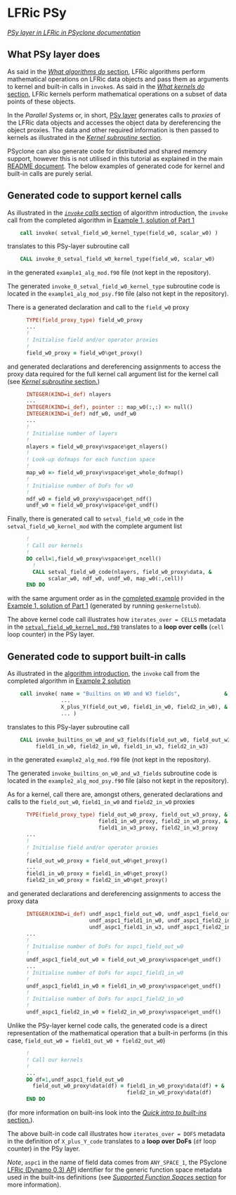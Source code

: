 # LFRic PSy

[*PSy layer in LFRic in PSyclone documentation*](
https://psyclone.readthedocs.io/en/stable/dynamo0p3.html#psy-layer)

## What PSy layer does

As said in the [*What algorithms do* section](
LFRic_algorithm.md#what-algorithms-do), LFRic algorithms perform
mathematical operations on LFRic data objects and pass them as
arguments to kernel and built-in calls in `invoke`s. As said in the
[*What kernels do* section](LFRic_kernel.md#what-kernels-do), LFRic
kernels perform mathematical operations on a subset of data points
of these objects.

In the *Parallel Systems* or, in short, [PSy layer](
https://psyclone.readthedocs.io/en/stable/psy_layer.html) generates
calls to *proxies* of the LFRic data objects and accesses the
object data by dereferencing the object proxies. The data and other
required information is then passed to kernels as illustrated in the
[*Kernel subroutine* section](LFRic_kernel.md#kernel-subroutine).

PSyclone can also generate code for distributed and shared memory
support, however this is not utilised in this tutorial as explained
in the main [README document](../README.md). The below examples of
generated code for kernel and built-in calls are purely serial.

## Generated code to support kernel calls

As illustrated in the [*`invoke` calls* section](
LFRic_algorithm.md#invoke-calls) of algorithm introduction,
the `invoke` call from the completed algorithm in
[Example 1, solution of Part 1](
../example1/solutions/part1/example1/example1_alg_mod.x90)

```fortran
    call invoke( setval_field_w0_kernel_type(field_w0, scalar_w0) )
```

translates to this PSy-layer subroutine call

```fortran
    CALL invoke_0_setval_field_w0_kernel_type(field_w0, scalar_w0)
```

in the generated `example1_alg_mod.f90` file (not kept in the repository).

The generated `invoke_0_setval_field_w0_kernel_type` subroutine code
is located in the `example1_alg_mod_psy.f90` file (also not kept in the
repository).

There is a generated declaration and call to the `field_w0` proxy
```fortran
      TYPE(field_proxy_type) field_w0_proxy
      ...
      !
      ! Initialise field and/or operator proxies
      !
      field_w0_proxy = field_w0%get_proxy()
```

and generated declarations and dereferencing assignments to access
the proxy data required for the full kernel call argument list for the
kernel call (see [*Kernel subroutine* section.](
LFRic_kernel.md#kernel-subroutine))

```fortran
      INTEGER(KIND=i_def) nlayers
      ...
      INTEGER(KIND=i_def), pointer :: map_w0(:,:) => null()
      INTEGER(KIND=i_def) ndf_w0, undf_w0
      ...
      !
      ! Initialise number of layers
      !
      nlayers = field_w0_proxy%vspace%get_nlayers()
      !
      ! Look-up dofmaps for each function space
      !
      map_w0 => field_w0_proxy%vspace%get_whole_dofmap()
      !
      ! Initialise number of DoFs for w0
      !
      ndf_w0 = field_w0_proxy%vspace%get_ndf()
      undf_w0 = field_w0_proxy%vspace%get_undf()
```

Finally, there is generated call to `setval_field_w0_code` in the
`setval_field_w0_kernel_mod` with the complete argument list
```fortran
      !
      ! Call our kernels
      !
      DO cell=1,field_w0_proxy%vspace%get_ncell()
        !
        CALL setval_field_w0_code(nlayers, field_w0_proxy%data, &
             scalar_w0, ndf_w0, undf_w0, map_w0(:,cell))
      END DO
```

with the same argument order as in the [completed example](
../example1/solutions/part1/setval_field_w0_kernel_mod.f90)
provided in the [Example 1, solution of Part 1](
../example1/solutions/part1) (generated by running `genkernelstub`).

The above kernel code call illustrates how `iterates_over = CELLS`
metadata in the [`setval_field_w0_kernel_mod.f90`](
../example1/solutions/part1/setval_field_w0_kernel_mod.f90)
translates to a **loop over cells** (`cell` loop counter) in the PSy layer.

## Generated code to support built-in calls

As illustrated in the [algorithm introduction](LFRic_algorithm.md),
the `invoke` call from the completed algorithm in
[Example 2 solution](../example2/solutions/example2_alg_mod.x90)

```fortran
    call invoke( name = "Builtins on W0 and W3 fields",              &
                 ...
                 X_plus_Y(field_out_w0, field1_in_w0, field2_in_w0), &
                 ... )
```

translates to this PSy-layer subroutine call

```fortran
    CALL invoke_builtins_on_w0_and_w3_fields(field_out_w0, field_out_w3, &
         field1_in_w0, field2_in_w0, field1_in_w3, field2_in_w3)
```

in the generated `example2_alg_mod.f90` file (not kept in the repository).

The generated `invoke_builtins_on_w0_and_w3_fields` subroutine code
is located in the `example2_alg_mod_psy.f90` file (also not kept in the
repository).

As for a kernel, call there are, amongst others, generated declarations and
calls to the `field_out_w0`, `field1_in_w0` and `field2_in_w0` proxies

```fortran
      TYPE(field_proxy_type) field_out_w0_proxy, field_out_w3_proxy, &
                             field1_in_w0_proxy, field2_in_w0_proxy, &
                             field1_in_w3_proxy, field2_in_w3_proxy
      ...
      !
      ! Initialise field and/or operator proxies
      !
      field_out_w0_proxy = field_out_w0%get_proxy()
      ...
      field1_in_w0_proxy = field1_in_w0%get_proxy()
      field2_in_w0_proxy = field2_in_w0%get_proxy()
```

and generated declarations and dereferencing assignments to access
the proxy data

```fortran
      INTEGER(KIND=i_def) undf_aspc1_field_out_w0, undf_aspc1_field_out_w3, &
                          undf_aspc1_field1_in_w0, undf_aspc1_field2_in_w0, &
                          undf_aspc1_field1_in_w3, undf_aspc1_field2_in_w3
      ...
      !
      ! Initialise number of DoFs for aspc1_field_out_w0
      !
      undf_aspc1_field_out_w0 = field_out_w0_proxy%vspace%get_undf()
      ...
      ! Initialise number of DoFs for aspc1_field1_in_w0
      !
      undf_aspc1_field1_in_w0 = field1_in_w0_proxy%vspace%get_undf()
      !
      ! Initialise number of DoFs for aspc1_field2_in_w0
      !
      undf_aspc1_field2_in_w0 = field2_in_w0_proxy%vspace%get_undf()
```

Unlike the PSy-layer kernel code calls, the generated code is a direct
representation of the mathematical operation that a built-in performs
(in this case, `field_out_w0 = field1_out_w0 + field2_out_w0`)

```fortran
      !
      ! Call our kernels
      !
      ...
      DO df=1,undf_aspc1_field_out_w0
        field_out_w0_proxy%data(df) = field1_in_w0_proxy%data(df) + &
                                      field2_in_w0_proxy%data(df)
      END DO
```

(for more information on built-ins look into the
[*Quick intro to built-ins* section.](
../example2/README.md#quick-intro-to-built-ins)).

The above built-in code call illustrates how `iterates_over = DOFS`
metadata in the definition of `X_plus_Y_code` translates to a
**loop over DoFs** (`df` loop counter) in the PSy layer.

*Note*, `aspc1` in the name of field data comes from `ANY_SPACE_1`, the
PSyclone [LFRic (Dynamo 0.3) API](
https://psyclone.readthedocs.io/en/stable/dynamo0p3.html) identifier for
the generic function space metadata used in the built-ins definitions (see
[*Supported Function Spaces* section](
https://psyclone.readthedocs.io/en/stable/dynamo0p3.html#dynamo0-3-function-space)
for more information).
